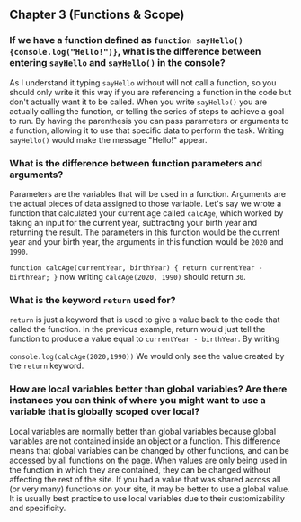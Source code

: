 ## Chapter 3 (Functions & Scope)

### If we have a function defined as `function sayHello(){console.log("Hello!")}`, what is the difference between entering `sayHello` and `sayHello()` in the console?
As I understand it typing `sayHello` without will not call a function, so you should only write it this way if you are referencing a function in the code but don't actually want it to be called. When you write `sayHello()` you are actually calling the function, or telling the series of steps to achieve a goal to run. By having the parenthesis you can pass parameters or arguments to a function, allowing it to use that specific data to perform the task. Writing `sayHello()` would make the message "Hello!" appear.


### What is the difference between function parameters and arguments?
Parameters are the variables that will be used in a function. Arguments are the actual pieces of data assigned to those variable. Let's say we wrote a function that calculated your current age called `calcAge`, which worked by taking an input for the current year, subtracting your birth year and returning the result. The parameters in this function would be the current year and your birth year, the arguments in this function would be `2020` and `1990`.

` function calcAge(currentYear, birthYear) {
  return currentYear - birthYear;
  }
`
now writing `calcAge(2020, 1990)` should return `30`.

### What is the keyword `return` used for?
`return` is just a keyword that is used to give a value back to the code that called the function. In the previous example, return would just tell the function to produce a value equal to `currentYear - birthYear`. By writing

` console.log(calcAge(2020,1990))
`
We would only see the value created by the `return` keyword.


### How are local variables better than global variables? Are there instances you can think of where you might want to use a variable that is globally scoped over local?
Local variables are normally better than global variables because global variables are not contained inside an object or a function. This difference means that global variables can be changed by other functions, and can be accessed by all functions on the page. When values are only being used in the function in which they are contained, they can be changed without affecting the rest of the site. If you had a value that was shared across all (or very many) functions on your site, it may be better to use a global value. It is usually best practice to use local variables due to their customizability and specificity.
